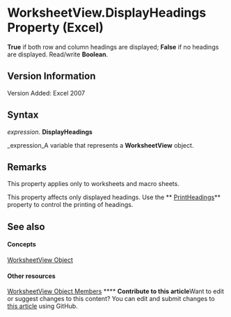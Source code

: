 
# WorksheetView.DisplayHeadings Property (Excel)

 **True** if both row and column headings are displayed; **False** if no headings are displayed. Read/write **Boolean**.


## Version Information

Version Added: Excel 2007 


## Syntax

 _expression_. **DisplayHeadings**

 _expression_A variable that represents a  **WorksheetView** object.


## Remarks

This property applies only to worksheets and macro sheets.

This property affects only displayed headings. Use the  ** [PrintHeadings](027441c6-da40-f518-a166-adb54da02a27.md)** property to control the printing of headings.


## See also


#### Concepts


 [WorksheetView Object](9af65167-f9de-5c4f-6005-8debf96e54de.md)
#### Other resources


 [WorksheetView Object Members](9f5c80ec-4f28-7e6e-ad01-fcfd7a33414c.md)
****   **Contribute to this article**Want to edit or suggest changes to this content? You can edit and submit changes to  [this article](https://github.com/jhershey00/VBA_Excel_Test/OpenXMLCon/articles/2572f6bf-c309-aadb-7c66-26016087ed96.md) using GitHub.

